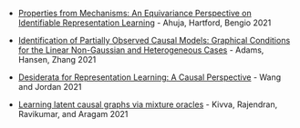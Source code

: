 
* [Properties from Mechanisms: An Equivariance Perspective on Identifiable Representation Learning](https://arxiv.org/abs/2110.15796) - Ahuja, Hartford, Bengio 2021

* [Identification of Partially Observed Causal Models: Graphical Conditions for the Linear Non-Gaussian and Heterogeneous Cases](https://proceedings.neurips.cc/paper/2021/file/c0f6fb5d3a389de216345e490469145e-Paper.pdf) - Adams, Hansen, Zhang 2021

* [Desiderata for Representation Learning: A Causal Perspective](https://arxiv.org/abs/2109.03795) - Wang and Jordan 2021

* [Learning latent causal graphs via mixture oracles](https://arxiv.org/abs/2106.15563) - Kivva, Rajendran, Ravikumar, and Aragam 2021
